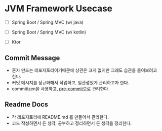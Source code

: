 # JVM Framework Usecase

- [ ] Spring Boot / Spring MVC (w/ java)
- [ ] Spring Boot / Spring MVC (w/ kotlin)
- [ ] Ktor


## Commit Message
- 혼자 만드는 레포지토리이기때문에 상관은 크게 없지만 그래도 습관을 들여보려고한다.
- 커밋 메시지를 정규화해서 작업하고, 일관성있게 관리하고자 한다.
- commitizen을 사용하고, [pre-commit](https://github.com/paullee714/jvm-framework-usecase/blob/master/.pre-commit-config.yaml)으로 관리한다

## Readme Docs
- 각 레포지토리에 README.md 를 만들어서 관리한다.
- 코드 작성하면서 든 생각, 공부하고 정리하면서 든 생각을 정리한다.
